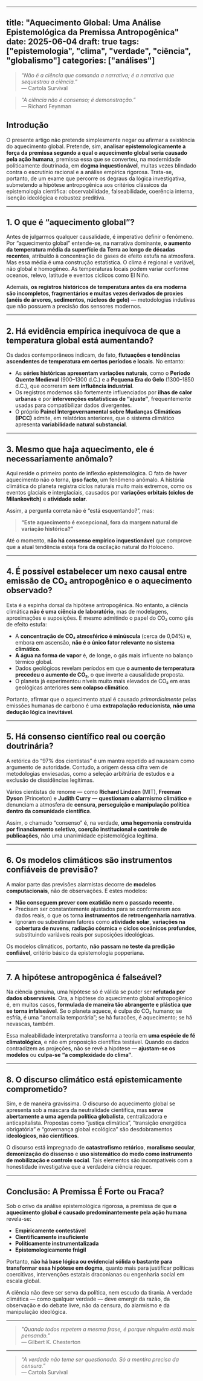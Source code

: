 
---
title: "Aquecimento Global: Uma Análise Epistemológica da Premissa Antropogênica"
date: 2025-06-04
draft: true
tags: ["epistemologia", "clima", "verdade", "ciência", "globalismo"]
categories: ["análises"]
---

> *“Não é a ciência que comanda a narrativa; é a narrativa que sequestrou a ciência.”*  
> — Cartola Survival

> *“A ciência não é consenso; é demonstração.”*  
> — Richard Feynman

## Introdução

O presente artigo não pretende simplesmente negar ou afirmar a existência do aquecimento global. Pretende, sim, **analisar epistemologicamente a força da premissa segundo a qual o aquecimento global seria causado pela ação humana**, premissa essa que se converteu, na modernidade politicamente doutrinada, em **dogma inquestionável**, muitas vezes blindado contra o escrutínio racional e a análise empírica rigorosa. Trata-se, portanto, de um exame que percorre os degraus da lógica investigativa, submetendo a hipótese antropogênica aos critérios clássicos da epistemologia científica: observabilidade, falseabilidade, coerência interna, isenção ideológica e robustez preditiva.

---

## 1. O que é “aquecimento global”?

Antes de julgarmos qualquer causalidade, é imperativo definir o fenômeno. Por “aquecimento global” entende-se, na narrativa dominante, **o aumento da temperatura média da superfície da Terra ao longo de décadas recentes**, atribuído à concentração de gases de efeito estufa na atmosfera. Mas essa média é uma construção estatística. O clima é regional e variável, não global e homogêneo. As temperaturas locais podem variar conforme oceanos, relevo, latitude e eventos cíclicos como El Niño.

Ademais, **os registros históricos de temperatura antes da era moderna são incompletos, fragmentários e muitas vezes derivados de proxies (anéis de árvores, sedimentos, núcleos de gelo)** — metodologias indutivas que não possuem a precisão dos sensores modernos.

---

## 2. Há evidência empírica inequívoca de que a temperatura global está aumentando?

Os dados contemporâneos indicam, de fato, **flutuações e tendências ascendentes de temperatura em certos períodos e locais**. No entanto:

- As **séries históricas apresentam variações naturais**, como o **Período Quente Medieval** (900–1300 d.C.) e a **Pequena Era do Gelo** (1300–1850 d.C.), que ocorreram **sem influência industrial**.
- Os registros modernos são fortemente influenciados por **ilhas de calor urbanas** e por **intervenções estatísticas de “ajuste”**, frequentemente usadas para compatibilizar dados divergentes.
- O próprio **Painel Intergovernamental sobre Mudanças Climáticas (IPCC)** admite, em relatórios anteriores, que o sistema climático apresenta **variabilidade natural substancial**.

---

## 3. Mesmo que haja aquecimento, ele é necessariamente anômalo?

Aqui reside o primeiro ponto de inflexão epistemológica. O fato de haver aquecimento não o torna, **ipso facto**, um fenômeno anômalo. A história climática do planeta registra ciclos naturais muito mais extremos, como os eventos glaciais e interglaciais, causados por **variações orbitais (ciclos de Milankovitch)** e **atividade solar**.

Assim, a pergunta correta não é “está esquentando?”, mas:  
> **“Este aquecimento é excepcional, fora da margem natural de variação histórica?”**

Até o momento, **não há consenso empírico inquestionável** que comprove que a atual tendência esteja fora da oscilação natural do Holoceno.

---

## 4. É possível estabelecer um nexo causal entre emissão de CO₂ antropogênico e o aquecimento observado?

Esta é a espinha dorsal da hipótese antropogênica. No entanto, a ciência climática **não é uma ciência de laboratório**, mas de modelagens, aproximações e suposições. E mesmo admitindo o papel do CO₂ como gás de efeito estufa:

- A **concentração de CO₂ atmosférico é minúscula** (cerca de 0,04%) e, embora em ascensão, **não é o único fator relevante no sistema climático**.
- **A água na forma de vapor** é, de longe, o gás mais influente no balanço térmico global.
- Dados geológicos revelam períodos em que **o aumento de temperatura precedeu o aumento de CO₂**, o que inverte a causalidade proposta.
- O planeta já experimentou níveis muito mais elevados de CO₂ em eras geológicas anteriores **sem colapso climático**.

Portanto, afirmar que o aquecimento atual é causado *primordialmente* pelas emissões humanas de carbono é uma **extrapolação reducionista**, **não uma dedução lógica inevitável**.

---

## 5. Há consenso científico real ou coerção doutrinária?

A retórica do “97% dos cientistas” é um mantra repetido ad nauseam como argumento de autoridade. Contudo, a origem dessa cifra vem de metodologias enviesadas, como a seleção arbitrária de estudos e a exclusão de dissidências legítimas.

Vários cientistas de renome — como **Richard Lindzen** (MIT), **Freeman Dyson** (Princeton) e **Judith Curry** — **questionam o alarmismo climático** e denunciam a atmosfera de **censura, perseguição e manipulação política dentro da comunidade científica**.

Assim, o chamado “consenso” é, na verdade, **uma hegemonia construída por financiamento seletivo, coerção institucional e controle de publicações**, não uma unanimidade epistemológica legítima.

---

## 6. Os modelos climáticos são instrumentos confiáveis de previsão?

A maior parte das previsões alarmistas decorre de **modelos computacionais**, não de observações. E estes modelos:

- **Não conseguem prever com exatidão nem o passado recente.**
- Precisam ser constantemente ajustados para se conformarem aos dados reais, o que os torna **instrumentos de retroengenharia narrativa**.
- Ignoram ou subestimam fatores como **atividade solar**, **variações na cobertura de nuvens**, **radiação cósmica** e **ciclos oceânicos profundos**, substituindo variáveis reais por suposições ideológicas.

Os modelos climáticos, portanto, **não passam no teste da predição confiável**, critério básico da epistemologia popperiana.

---

## 7. A hipótese antropogênica é falseável?

Na ciência genuína, uma hipótese só é válida se puder ser **refutada por dados observáveis**. Ora, a hipótese do aquecimento global antropogênico é, em muitos casos, **formulada de maneira tão abrangente e plástica que se torna infalseável**. Se o planeta aquece, é culpa do CO₂ humano; se esfria, é uma “anomalia temporária”; se há furacões, é aquecimento; se há nevascas, também.

Essa maleabilidade interpretativa transforma a teoria em **uma espécie de fé climatológica**, e não em proposição científica testável. Quando os dados contradizem as projeções, não se revê a hipótese — **ajustam-se os modelos** ou **culpa-se “a complexidade do clima”**.

---

## 8. O discurso climático está epistemicamente comprometido?

Sim, e de maneira gravíssima. O discurso do aquecimento global se apresenta sob a máscara da neutralidade científica, mas **serve abertamente a uma agenda política globalista**, centralizadora e anticapitalista. Propostas como “justiça climática”, “transição energética obrigatória” e “governança global ecológica” são desdobramentos **ideológicos, não científicos**.

O discurso está impregnado de **catastrofismo retórico**, **moralismo secular**, **demonização do dissenso** e **uso sistemático do medo como instrumento de mobilização e controle social**. Tais elementos são incompatíveis com a honestidade investigativa que a verdadeira ciência requer.

---

## Conclusão: A Premissa É Forte ou Fraca?

Sob o crivo da análise epistemológica rigorosa, a premissa de que **o aquecimento global é causado predominantemente pela ação humana** revela-se:

- **Empiricamente contestável**
- **Cientificamente insuficiente**
- **Politicamente instrumentalizada**
- **Epistemologicamente frágil**

Portanto, **não há base lógica ou evidencial sólida o bastante para transformar essa hipótese em dogma**, quanto mais para justificar políticas coercitivas, intervenções estatais draconianas ou engenharia social em escala global.

A ciência não deve ser serva da política, nem escudo da tirania. A verdade climática — como qualquer verdade — deve emergir da razão, da observação e do debate livre, não da censura, do alarmismo e da manipulação ideológica.

---

> *"Quando todos repetem a mesma frase, é porque ninguém está mais pensando."*  
> — Gilbert K. Chesterton

---

> *“A verdade não teme ser questionada. Só a mentira precisa da censura.”*  
> — Cartola Survival

